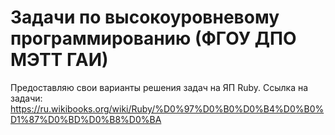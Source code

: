# Задачи по высокоуровневому программированию (ФГОУ ДПО МЭТТ ГАИ)

Предоставляю свои варианты решения задач на ЯП Ruby.
Ссылка на задачи: https://ru.wikibooks.org/wiki/Ruby/%D0%97%D0%B0%D0%B4%D0%B0%D1%87%D0%BD%D0%B8%D0%BA
